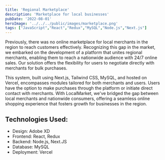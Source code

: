 ```yaml
---
title: 'Regional Marketplace'
description: 'Marketplace for local businesses'
pubDate: '2022-08-01'
heroImage: '../../../public/images/marketplace.png'
tags: ["JavaScript","React","Redux","MySQL","Node.js","Next.js"]
---
```


Previously, there was no online marketplace for local merchants in the region to reach customers effectively. Recognizing this gap in the market, we embarked on the development of a platform that unites regional merchants, enabling them to reach a nationwide audience with 24/7 online sales. Our solution offers the flexibility for users to negotiate directly with merchants for bulk purchases.

This system, built using Next.js, Tailwind CSS, MySQL, and hosted on Vercel, encompasses modules tailored for both merchants and users. Users have the option to make purchases through the platform or initiate direct contact with merchants. With LocalMarket, we've bridged the gap between local merchants and nationwide consumers, offering a seamless online shopping experience that fosters growth for businesses in the region.

## Technologies Used:

- Design: Adobe XD
- Frontend: React, Redux
- Backend: Node.js, Next.JS
- Database: MySQL
- Deployment: Vercel
